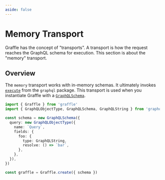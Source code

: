 ```yaml
---
aside: false
---
```


# Memory Transport

Graffle has the concept of "transports". A transport is how the request reaches the GraphQL schema for execution. This section is about the "memory" transport.

<!--@include: @/guides/_example_links/transport-memory.md-->

## Overview

The `memory` transport works with in-memory schemas. It ultimately invokes [`execute`](https://graphql.org/graphql-js/execution/) from the `graphql` package. This transport is used when you instantiate Graffle with a [`GraphQLSchema`](https://graphql.org/graphql-js/type/#schema).

```ts twoslash
import { Graffle } from 'graffle'
import { GraphQLObjectType, GraphQLSchema, GraphQLString } from 'graphql'

const schema = new GraphQLSchema({
  query: new GraphQLObjectType({
    name: `Query`,
    fields: {
      foo: {
        type: GraphQLString,
        resolve: () => `bar`,
      },
    },
  }),
})

const graffle = Graffle.create({ schema })
```
